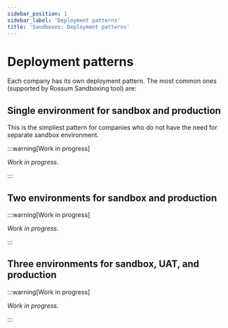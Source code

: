 ```yaml
---
sidebar_position: 1
sidebar_label: 'Deployment patterns'
title: 'Sandboxes: Deployment patterns'
---
```


# Deployment patterns

Each company has its own deployment pattern. The most common ones (supported by Rossum Sandboxing tool) are:

## Single environment for sandbox and production

This is the simpliest pattern for companies who do not have the need for separate sandbox environment.

:::warning[Work in progress]

_Work in progress._

:::

## Two environments for sandbox and production

:::warning[Work in progress]

_Work in progress._

:::

## Three environments for sandbox, UAT, and production

:::warning[Work in progress]

_Work in progress._

:::
